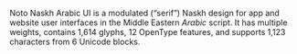 Noto Naskh Arabic UI is a modulated (“serif”) Naskh design for app and website user interfaces in the Middle Eastern _Arabic_ script. It has multiple weights, contains 1,614 glyphs, 12 OpenType features, and supports 1,123 characters from 6 Unicode blocks.